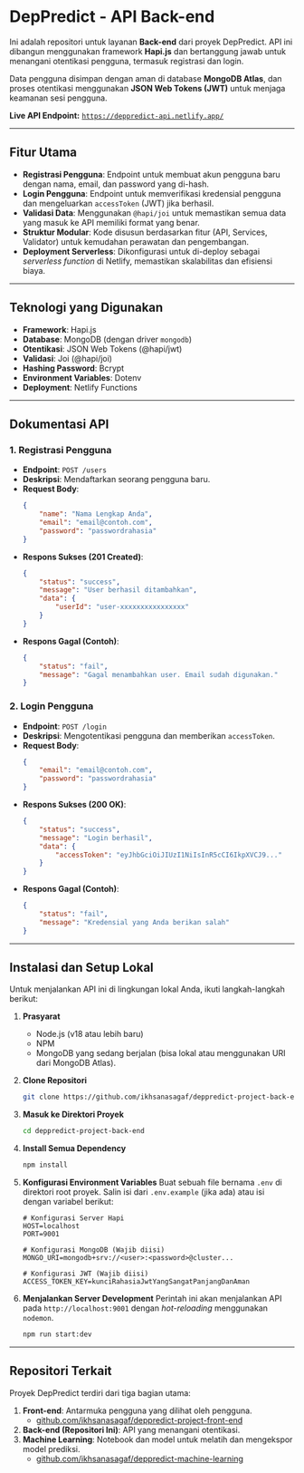 # DepPredict - API Back-end

Ini adalah repositori untuk layanan **Back-end** dari proyek DepPredict. API ini dibangun menggunakan framework **Hapi.js** dan bertanggung jawab untuk menangani otentikasi pengguna, termasuk registrasi dan login.

Data pengguna disimpan dengan aman di database **MongoDB Atlas**, dan proses otentikasi menggunakan **JSON Web Tokens (JWT)** untuk menjaga keamanan sesi pengguna.

**Live API Endpoint:** [`https://deppredict-api.netlify.app/`](https://deppredict-api.netlify.app/)

---

## Fitur Utama

-   **Registrasi Pengguna**: Endpoint untuk membuat akun pengguna baru dengan nama, email, dan password yang di-hash.
-   **Login Pengguna**: Endpoint untuk memverifikasi kredensial pengguna dan mengeluarkan `accessToken` (JWT) jika berhasil.
-   **Validasi Data**: Menggunakan `@hapi/joi` untuk memastikan semua data yang masuk ke API memiliki format yang benar.
-   **Struktur Modular**: Kode disusun berdasarkan fitur (API, Services, Validator) untuk kemudahan perawatan dan pengembangan.
-   **Deployment Serverless**: Dikonfigurasi untuk di-deploy sebagai *serverless function* di Netlify, memastikan skalabilitas dan efisiensi biaya.

---

## Teknologi yang Digunakan

-   **Framework**: Hapi.js
-   **Database**: MongoDB (dengan driver `mongodb`)
-   **Otentikasi**: JSON Web Tokens (@hapi/jwt)
-   **Validasi**: Joi (@hapi/joi)
-   **Hashing Password**: Bcrypt
-   **Environment Variables**: Dotenv
-   **Deployment**: Netlify Functions

---

## Dokumentasi API

### 1. Registrasi Pengguna

-   **Endpoint**: `POST /users`
-   **Deskripsi**: Mendaftarkan seorang pengguna baru.
-   **Request Body**:
    ```json
    {
        "name": "Nama Lengkap Anda",
        "email": "email@contoh.com",
        "password": "passwordrahasia"
    }
    ```
-   **Respons Sukses (201 Created)**:
    ```json
    {
        "status": "success",
        "message": "User berhasil ditambahkan",
        "data": {
            "userId": "user-xxxxxxxxxxxxxxxx"
        }
    }
    ```
-   **Respons Gagal (Contoh)**:
    ```json
    {
        "status": "fail",
        "message": "Gagal menambahkan user. Email sudah digunakan."
    }
    ```

### 2. Login Pengguna

-   **Endpoint**: `POST /login`
-   **Deskripsi**: Mengotentikasi pengguna dan memberikan `accessToken`.
-   **Request Body**:
    ```json
    {
        "email": "email@contoh.com",
        "password": "passwordrahasia"
    }
    ```
-   **Respons Sukses (200 OK)**:
    ```json
    {
        "status": "success",
        "message": "Login berhasil",
        "data": {
            "accessToken": "eyJhbGciOiJIUzI1NiIsInR5cCI6IkpXVCJ9..."
        }
    }
    ```
-   **Respons Gagal (Contoh)**:
    ```json
    {
        "status": "fail",
        "message": "Kredensial yang Anda berikan salah"
    }
    ```

---

## Instalasi dan Setup Lokal

Untuk menjalankan API ini di lingkungan lokal Anda, ikuti langkah-langkah berikut:

1.  **Prasyarat**
    -   Node.js (v18 atau lebih baru)
    -   NPM
    -   MongoDB yang sedang berjalan (bisa lokal atau menggunakan URI dari MongoDB Atlas).

2.  **Clone Repositori**
    ```bash
    git clone https://github.com/ikhsanasagaf/deppredict-project-back-end.git
    ```

3.  **Masuk ke Direktori Proyek**
    ```bash
    cd deppredict-project-back-end
    ```

4.  **Install Semua Dependency**
    ```bash
    npm install
    ```

5.  **Konfigurasi Environment Variables**
    Buat sebuah file bernama `.env` di direktori root proyek. Salin isi dari `.env.example` (jika ada) atau isi dengan variabel berikut:
    ```env
    # Konfigurasi Server Hapi
    HOST=localhost
    PORT=9001

    # Konfigurasi MongoDB (Wajib diisi)
    MONGO_URI=mongodb+srv://<user>:<password>@cluster...

    # Konfigurasi JWT (Wajib diisi)
    ACCESS_TOKEN_KEY=kunciRahasiaJwtYangSangatPanjangDanAman
    ```

6.  **Menjalankan Server Development**
    Perintah ini akan menjalankan API pada `http://localhost:9001` dengan *hot-reloading* menggunakan `nodemon`.
    ```bash
    npm run start:dev
    ```

---

## Repositori Terkait

Proyek DepPredict terdiri dari tiga bagian utama:

1.  **Front-end**: Antarmuka pengguna yang dilihat oleh pengguna.
    -   [github.com/ikhsanasagaf/deppredict-project-front-end](https://github.com/ikhsanasagaf/deppredict-project-front-end)
2.  **Back-end (Repositori Ini)**: API yang menangani otentikasi.
3.  **Machine Learning**: Notebook dan model untuk melatih dan mengekspor model prediksi.
    -   [github.com/ikhsanasagaf/deppredict-machine-learning](https://github.com/ikhsanasagaf/deppredict-machine-learning)
